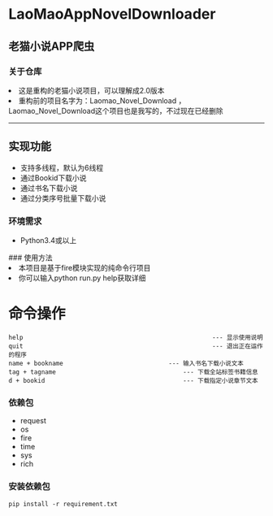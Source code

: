 # LaoMaoAppNovelDownloader
## 老猫小说APP爬虫 
### 关于仓库
<li>这是重构的老猫小说项目，可以理解成2.0版本</li>
<li>重构前的项目名字为：Laomao_Novel_Download ，Laomao_Novel_Download这个项目也是我写的，不过现在已经删除</li>

---
## 实现功能
<ul>
<li>支持多线程，默认为6线程</li>
<li>通过Bookid下载小说</li>
<li>通过书名下载小说</li>
<li>通过分类序号批量下载小说</li>
</ul>

### 环境需求

<ul>

<li>Python3.4或以上</li>

</ul>
### 使用方法
<li>本项目是基于fire模块实现的纯命令行项目</li>
<li>你可以输入python run.py help获取详细</li>

# 命令操作
```
help													--- 显示使用说明
quit													--- 退出正在运作的程序
name + bookname								--- 输入书名下载小说文本
tag + tagname									--- 下载全站标签书籍信息
d + bookid										--- 下载指定小说章节文本
``` 

### 依赖包

<ul>


<li>request</li>

<li>os</li>

<li>fire</li>
  
<li>time</li>

<li>sys</li>

<li>rich</li>

  
</ul>

### 安装依赖包

`pip install -r requirement.txt`

